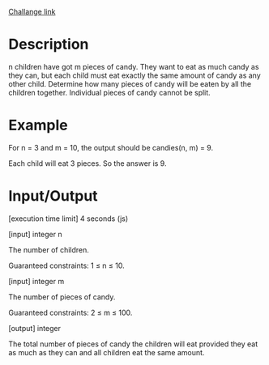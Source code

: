 [Challange link](https://codefights.com/arcade/code-arcade/intro-gates/DdNKFA3XCX6XN7bNz)
# Description
n children have got m pieces of candy. They want to eat as much candy as they can, but each child must eat exactly the same amount of candy as any other child. Determine how many pieces of candy will be eaten by all the children together. Individual pieces of candy cannot be split.

# Example

For n = 3 and m = 10, the output should be
candies(n, m) = 9.

Each child will eat 3 pieces. So the answer is 9.

# Input/Output

[execution time limit] 4 seconds (js)

[input] integer n

The number of children.

Guaranteed constraints:
1 ≤ n ≤ 10.

[input] integer m

The number of pieces of candy.

Guaranteed constraints:
2 ≤ m ≤ 100.

[output] integer

The total number of pieces of candy the children will eat provided they eat as much as they can and all children eat the same amount.